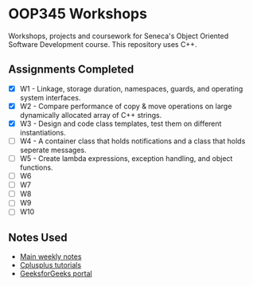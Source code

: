 # OOP345 Workshops
Workshops, projects and coursework for Seneca's Object Oriented Software Development course. This repository uses C++. 

## Assignments Completed
- [x] W1 - Linkage, storage duration, namespaces, guards, and operating system interfaces.
- [x] W2 - Compare performance of copy & move operations on large dynamically allocated array of C++ strings.
- [x] W3 - Design and code class templates, test them on different instantiations.
- [ ] W4 - A container class that holds notifications and a class that holds seperate messages.
- [ ] W5 - Create lambda expressions, exception handling, and object functions. 
- [ ] W6 
- [ ] W7
- [ ] W8
- [ ] W9 
- [ ] W10

## Notes Used
- [Main weekly notes](https://scs.senecac.on.ca/~oop345/pages/timeline.html)
- [Cplusplus tutorials](http://www.cplusplus.com/doc/tutorial/)
- [GeeksforGeeks portal](https://www.geeksforgeeks.org/c-plus-plus/)
